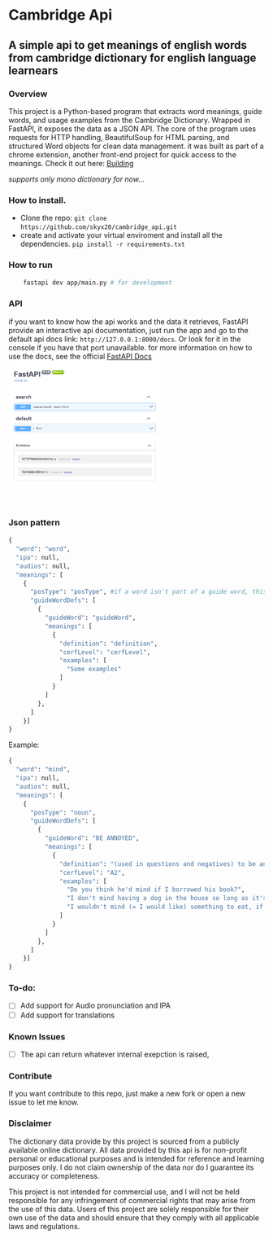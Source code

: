 # Cambridge Api

## A simple api to get meanings of english words from cambridge dictionary for english language learnears

### Overview

This project is a Python-based program that extracts word meanings, guide words, and usage examples from the Cambridge Dictionary. Wrapped in FastAPI, it exposes the data as a JSON API. The core of the program uses requests for HTTP handling, BeautifulSoup for HTML parsing, and structured Word objects for clean data management. it was built as part of a chrome extension, another front-end project for quick access to the meanings. Check it out here: [Building]()

_supports only mono dictionary for now..._

### How to install.

- Clone the repo:
  `git clone https://github.com/skyx20/cambridge_api.git `
- create and activate your virtual enviroment and install all the dependencies.
  `pip install -r requirements.txt`

### How to run

```bash
    fastapi dev app/main.py # for development
```

### API

if you want to know how the api works and the data it retrieves, FastAPI provide an interactive api documentation, just run the app and go to the default api docs link: `http://127.0.0.1:8000/docs`. Or look for it in the console if you have that port unavailable.
for more information on how to use the docs, see the official [FastAPI Docs](https://fastapi.tiangolo.com/tutorial/first-steps/#interactive-api-docs)
<img src="./app/assets/images/fastapi-docs.png" width="300"/>

<!-- ![fastApi Docs Image](./app/assets/images/fastapi-docs.png) -->
<br>

### Json pattern

```python
{
  "word": "word",
  "ipa": null,
  "audios": null,
  "meanings": [
    {
      "posType": "posType", #if a word isn't part of a guide word, this would be null
      "guideWordDefs": [
        {
          "guideWord": "guideWord",
          "meanings": [
            {
              "definition": "definition",
              "cerfLevel": "cerfLevel",
              "examples": [
                "Some examples"
              ]
            }
          ]
        },
      ]
    }]
}
```

Example:

```python
{
  "word": "mind",
  "ipa": null,
  "audios": null,
  "meanings": [
    {
      "posType": "noun",
      "guideWordDefs": [
        {
          "guideWord": "BE ANNOYED",
          "meanings": [
            {
              "definition": "(used in questions and negatives) to be annoyed or worried by something",
              "cerfLevel": "A2",
              "examples": [
                "Do you think he'd mind if I borrowed his book?",
                "I don't mind having a dog in the house so long as it's clean.",
                "I wouldn't mind (= I would like) something to eat, if that's OK",
              ]
            }
          ]
        },
      ]
    }]
}
```
### To-do:
- [ ] Add support for Audio pronunciation and IPA
- [ ] Add support for translations

### Known Issues
- [ ] The api can return whatever internal exepction is raised,

### Contribute

If you want contribute to this repo, just make a new fork or open a new issue to let me know.

### Disclaimer

The dictionary data provide by this project is sourced from a publicly available online dictionary. All data provided by this api is for non-profit personal or educational purposes and is intended for reference and learning purposes only. I do not claim ownership of the data nor do I guarantee its accuracy or completeness.

This project is not intended for commercial use, and I will not be held responsible for any infringement of commercial rights that may arise from the use of this data. Users of this project are solely responsible for their own use of the data and should ensure that they comply with all applicable laws and regulations.

